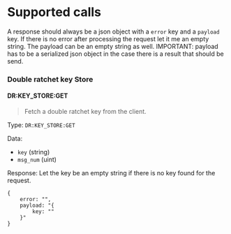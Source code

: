 # Supported calls

A response should always be a json object with a `error` key and a `payload` key.
If there is no error after processing the request let it me an empty string. The payload can be an empty string as well.
IMPORTANT: payload has to be a serialized json object in the case there is a result that should be send.

### Double ratchet key Store

#### DR:KEY_STORE:GET
> Fetch a double ratchet key from the client.

Type: `DR:KEY_STORE:GET`

Data:
- `key` (string)
- `msg_num` (uint)

Response:
Let the key be an empty string if there is no key found for the request.

```
{
    error: "",
    payload: "{
        key: ""
    }"
}
```
